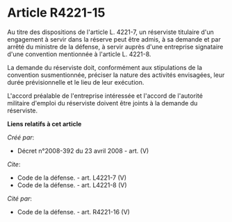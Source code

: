# Article R4221-15

Au titre des dispositions de l'article L. 4221-7, un réserviste titulaire d'un engagement à servir dans la réserve peut être
admis, à sa demande et par arrêté du ministre de la défense, à servir auprès d'une entreprise signataire d'une convention
mentionnée à l'article L. 4221-8. 

La demande du réserviste doit, conformément aux stipulations de la convention susmentionnée, préciser la nature des activités
envisagées, leur durée prévisionnelle et le lieu de leur exécution.

L'accord préalable de l'entreprise intéressée et l'accord de l'autorité militaire d'emploi du réserviste doivent être joints
à la demande du réserviste.

**Liens relatifs à cet article**

_Créé par_:

  - Décret n°2008-392 du 23 avril 2008 - art. (V)

_Cite_:

  - Code de la défense. - art. L4221-7 (V)
  - Code de la défense. - art. L4221-8 (V)

_Cité par_:

  - Code de la défense. - art. R4221-16 (V)
